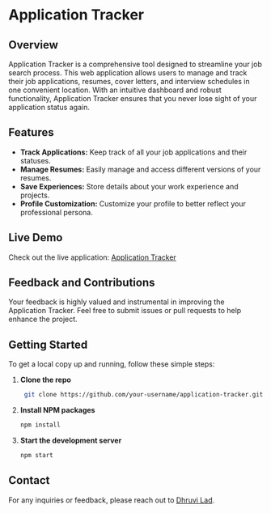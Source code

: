# Application Tracker

## Overview

Application Tracker is a comprehensive tool designed to streamline your job search process. This web application allows users to manage and track their job applications, resumes, cover letters, and interview schedules in one convenient location. With an intuitive dashboard and robust functionality, Application Tracker ensures that you never lose sight of your application status again.

## Features

- **Track Applications:** Keep track of all your job applications and their statuses.
- **Manage Resumes:** Easily manage and access different versions of your resumes.
- **Save Experiences:** Store details about your work experience and projects.
- **Profile Customization:** Customize your profile to better reflect your professional persona.

## Live Demo

Check out the live application: [Application Tracker](https://application-tracker-roan.vercel.app/)

## Feedback and Contributions

Your feedback is highly valued and instrumental in improving the Application Tracker. Feel free to submit issues or pull requests to help enhance the project. 

## Getting Started

To get a local copy up and running, follow these simple steps:

1. **Clone the repo**
    ```sh
     git clone https://github.com/your-username/application-tracker.git
    ```

2. **Install NPM packages**
    ```sh
    npm install
    ```

3. **Start the development server**
    ```sh
    npm start
    ```

## Contact

For any inquiries or feedback, please reach out to [Dhruvi Lad](mailto:dhruvihl369@gmail.com).
